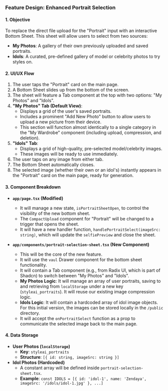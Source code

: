 ### Feature Design: Enhanced Portrait Selection

#### 1. Objective

To replace the direct file upload for the "Portrait" input with an interactive Bottom Sheet. This sheet will allow users to select from two sources:

- **My Photos**: A gallery of their own previously uploaded and saved portraits.
- **Idols**: A curated, pre-defined gallery of model or celebrity photos to try styles on.

#### 2. UI/UX Flow

1.  The user taps the "Portrait" card on the main page.
2.  A Bottom Sheet slides up from the bottom of the screen.
3.  The sheet will feature a Tab component at the top with two options: "My Photos" and "Idols".
4.  **"My Photos" Tab (Default View)**:
    - Displays a grid of the user's saved portraits.
    - Includes a prominent "Add New Photo" button to allow users to upload a new picture from their device.
    - This section will function almost identically to a single category in the "My Wardrobe" component (including upload, compression, and deletion).
5.  **"Idols" Tab**:
    - Displays a grid of high-quality, pre-selected model/celebrity images.
    - These images will be ready to use immediately.
6.  The user taps on any image from either tab.
7.  The Bottom Sheet automatically closes.
8.  The selected image (whether their own or an idol's) instantly appears in the "Portrait" card on the main page, ready for generation.

#### 3. Component Breakdown

- **`app/page.tsx` (Modified)**

  - It will manage a new state, `isPortraitSheetOpen`, to control the visibility of the new bottom sheet.
  - The `CompactUpload` component for "Portrait" will be changed to a trigger that opens the sheet.
  - It will have a new handler function, `handlePortraitSelect(imageSrc: string)`, which will update the `selfiePreview` and close the sheet.

- **`app/components/portrait-selection-sheet.tsx` (New Component)**
  - This will be the core of the new feature.
  - It will use the `vaul` Drawer component for the bottom sheet functionality.
  - It will contain a Tab component (e.g., from Radix UI, which is part of Shadcn) to switch between "My Photos" and "Idols".
  - **My Photos Logic**: It will manage an array of user portraits, saving to and retrieving from `localStorage` under a new key (`styleai_portraits`). It will reuse our existing image compression logic.
  - **Idols Logic**: It will contain a hardcoded array of idol image objects. For this initial version, the images can be stored locally in the `/public` directory.
  - It will accept the `onPortraitSelect` function as a prop to communicate the selected image back to the main page.

#### 4. Data Storage

- **User Photos (`localStorage`)**
  - **Key**: `styleai_portraits`
  - **Structure**: `[{ id: string, imageSrc: string }]`
- **Idol Photos (Hardcoded)**
  - A constant array will be defined inside `portrait-selection-sheet.tsx`.
  - **Example**: `const IDOLS = [{ id: 'idol-1', name: 'Zendaya', imageSrc: '/idols/idol-1.jpg' }, ...]`

